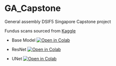 # GA_Capstone
General assembly DSIF5 Singapore Capstone project

Fundus scans sourced from [Kaggle](https://www.kaggle.com/datasets/sshikamaru/glaucoma-detection)

* Base Model [![Open in Colab](https://colab.research.google.com/assets/colab-badge.svg)](https://colab.research.google.com/github/yxmauw/GA_Capstone/blob/main/Base_model.ipynb)

* ResNet [![Open in Colab](https://colab.research.google.com/assets/colab-badge.svg)](https://colab.research.google.com/github/yxmauw/GA_Capstone/blob/main/ResNet.ipynb)

* UNet [![Open in Colab](https://colab.research.google.com/assets/colab-badge.svg)](https://colab.research.google.com/github/yxmauw/GA_Capstone/blob/main/UNet.ipynb)
